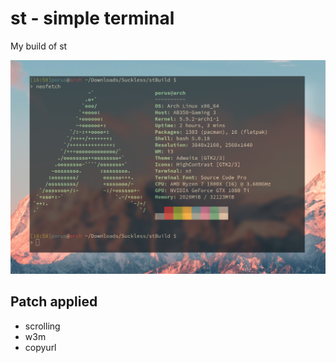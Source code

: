 # st - simple terminal

My build of st

![Screenshot of the terminal](screenshot.png)

## Patch applied

* scrolling
* w3m
* copyurl

